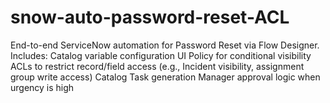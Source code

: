 # snow-auto-password-reset-ACL
End-to-end ServiceNow automation for Password Reset via Flow Designer. Includes:  Catalog variable configuration  UI Policy for conditional visibility  ACLs to restrict record/field access (e.g., Incident visibility, assignment group write access)  Catalog Task generation  Manager approval logic when urgency is high
